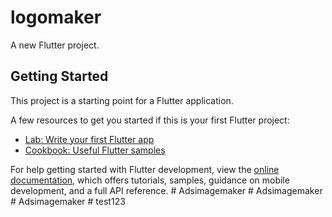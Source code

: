 # logomaker

A new Flutter project.

## Getting Started

This project is a starting point for a Flutter application.

A few resources to get you started if this is your first Flutter project:

- [Lab: Write your first Flutter app](https://docs.flutter.dev/get-started/codelab)
- [Cookbook: Useful Flutter samples](https://docs.flutter.dev/cookbook)

For help getting started with Flutter development, view the
[online documentation](https://docs.flutter.dev/), which offers tutorials,
samples, guidance on mobile development, and a full API reference.
#   A d s i m a g e m a k e r  
 #   A d s i m a g e m a k e r  
 #   A d s i m a g e m a k e r  
 #   t e s t 1 2 3  
 
